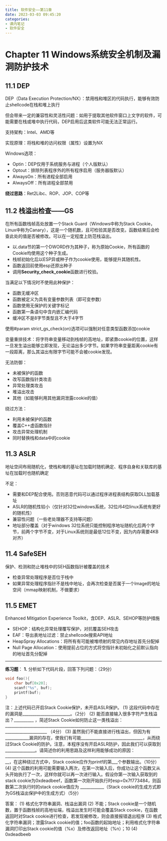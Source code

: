 ```yaml
---
title: 软件安全——第11章
date: 2023-03-03 09:45:20
categories:
- 课内笔记
- 软件安全
---
```

# Chapter 11 Windows系统安全机制及漏洞防护技术
## 11.1 DEP

DEP（Data Execution Protection/NX）：禁用栈和堆区的代码执行，能够有效防止shellcode在栈和堆上执行

但会带来一定的兼容性和灵活性问题：如用于提取其他软件窗口上文字的软件，可能需要在栈或堆中执行代码，DEP启用后这类软件可能无法正常运行。

支持架构：Intel、AMD等

实现原理：将栈和堆的访问权限（属性）设置为NX

Windows选项：
- Optin：DEP仅用于系统服务与进程（个人版默认）
- Optout：排除列表程序外的所有程序启用（服务器版默认）
- AlwaysOn：所有进程全部启用
- AlwaysOff：所有进程全部禁用

**绕过思路**：Ret2Libc、ROP、JOP、COP等

## 11.2 栈溢出检查——GS

在所有函数栈帧高处放置一个Stack Guard（Windows中称为Stack Cookie，Linux中称为Canary），这是一个随机数，且可检验其是否改变。函数结束后会检查此处的值是否被修改。可以在一定程度上防范栈溢出。

- 以.data节的第一个DWORD作为其种子，称为原始Cookie，所有函数的Cookie均使用这个种子生成。
- 栈帧初始化后以ESP异或种子作为cookie使用，能够提升其随机性。
- 函数返回前使用esp还原出种子
- 调用**Security_check_cookie**函数进行校验。

当满足以下情况时不使用此种保护：
- 函数无缓冲区
- 函数被定义为具有变量参数列表（即可变参数）
- 函数使用无保护的关键字标记
- 函数第一条语句中含内嵌汇编代码
- 缓冲区不是8字节类型且不大于4字节

使用#param strict_gs_check(on)选项可以强制对任意类型函数添加cookie

变量重排技术：将字符串变量移动到栈帧的高地址，即紧靠cookie的位置，这样一旦发生溢出能够立即发现，无论溢出多少字节。如果字符串变量距离cookie有一段距离，那么其溢出有限字节可能不会被cookie发现。

无法防御：
- 未被保护的函数
- 改写函数指针类攻击
- 异常处理类攻击
- 堆溢出攻击
- 其他（如能够利用其他漏洞泄露cookie的值）

绕过方法：
- 利用未被保护的函数
- 覆盖C++虚函数指针
- 攻击异常处理机制
- 同时替换栈和data中的cookie

## 11.3 ASLR

地址空间布局随机化，使栈和堆的基址在加载时随机确定、程序自身和关联库的基址在加载时也随机确定

不足：
- 需要和DEP配合使用。否则恶意代码可以通过程序进程表结构获取DLL加载基址
- ASLR的随机性较小（仅针对32位windows系统，32位/64位linux系统有更好的随机性）
- 兼容性问题（一些老处理器不支持等问题）
- 地址部分覆盖（对于windows 32位系统只能控制程序地址随机化后两个字节，前两个字节不变，对于Linux系统则是最低12位不变，因为内存需要4KB对齐）

## 11.4 SafeSEH
保护、检测和防止堆栈中的SEH函数指针被覆盖的技术
- 检查异常处理程序是否位于栈中
- 如果异常处理程序指针不是栈中地址，会再次检查是否属于一个Image的地址空间（mmap映射机制，不做要求）

## 11.5 EMET

Enhanced Mitigation Experience Toolkit，含DEP、ASLR、SEHOP等防护措施
- SEHOP：结构化异常处理覆写保护，对抗覆盖SEH攻击
- EAF：导出表地址过滤：禁止shellcode搜索API地址
- HeapSpray Allocations：将所有有可能被堆喷射的常见内存地址首先分配掉
- Null Page Allocation：使用提前占位的方式将空指针未初始化之前默认指向的地址首先分配掉

---

**练习题**：
**1.** 分析如下代码片段，回答下列问题：（29分）
```c
void foo(){
	char buf[0x20];
	scanf("%s", buf);
	printf(buf);
}
```
注：上述代码已开启Stack Cookie保护，未开启ASLR保护。
(1) 这段代码中存在的漏洞是________________________。（2分）
(2) 能否直接输入很多字符产生栈溢出？__________ ，简述Stack Cookie如何防止这一类栈溢出：___________________________________________________________________________________________________ （4分）
(3) 虽然我们不能直接进行栈溢出，但因为有____________漏洞的存在，使我们有可能_______________________________，从而绕过Stack Cookie的防护。注意，本程序没有开启ASLR防护，因此我们可以获取到_______________。请简述你的利用思路及这样利用能够成功的原因：________________________________________________________________________________，在这种绕过方式中，Stack cookie应作为printf的第___个参数输出。（10分）
(4) 这个函数的利用可能需要输入两次，在第一次输入后，你成功让这个函数又从头开始执行了一次，这样你就可以再一次进行输入。假设你第一次输入获取到的stack cookie为0xdeadbeef，函数第一次刚开始执行时esp=0x7f773484，则函数第二次执行时的stack cookie值应为 ____________（Stack cookie的生成方式即为GS栈溢出保护中的生成方式）（5分）

答案：
(1) 格式化字符串漏洞、栈溢出漏洞
(2) 不能；Stack cookie是一个随机数，置于函数栈帧的高地址端，栈溢出发生时可能会覆盖Stack cookie，在函数返回时对Stack cookie进行检查，若发现被修改，则会直接报错退出程序
(3) 格式化字符串漏洞；泄露Stack cookie的值；foo函数的起始地址；利用格式化字符串漏洞打印出Stack cookie的值（%x）及修改返回地址（%n）；10
(4) 0xdeadbeeb